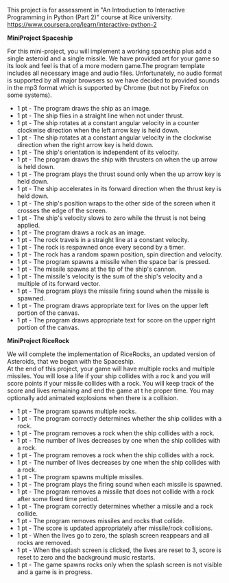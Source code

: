 This project is for assessment in "An Introduction to Interactive Programming in Python (Part 2)" course at Rice university.  
https://www.coursera.org/learn/interactive-python-2  

**MiniProject Spaceship**  

For this mini-project, you will implement a working spaceship plus add a single asteroid and a single missile. We have provided art for your
 game so its look and feel is that of a more modern game.The program template includes all
necessary image and audio files. Unfortunately, no audio format is supported by all major browsers so we have decided to provided sounds in
the mp3 format which is supported by Chrome (but not by Firefox on some systems).  

- 1 pt - The program draws the ship as an image.
- 1 pt - The ship flies in a straight line when not under thrust.
- 1 pt - The ship rotates at a constant angular velocity in a counter clockwise direction when the left arrow key is held down.
- 1 pt - The ship rotates at a constant angular velocity in the clockwise direction when the right arrow key is held down.
- 1 pt - The ship's orientation is independent of its velocity.
- 1 pt - The program draws the ship with thrusters on when the up arrow is held down.
- 1 pt - The program plays the thrust sound only when the up arrow key is held down.
- 1 pt - The ship accelerates in its forward direction when the thrust key is held down.
- 1 pt - The ship's position wraps to the other side of the screen when it crosses the edge of the screen.
- 1 pt - The ship's velocity slows to zero while the thrust is not being applied.
- 1 pt - The program draws a rock as an image.
- 1 pt - The rock travels in a straight line at a constant velocity.
- 1 pt - The rock is respawned once every second by a timer.
- 1 pt - The rock has a random spawn position, spin direction and velocity.
- 1 pt - The program spawns a missile when the space bar is pressed.
- 1 pt - The missile spawns at the tip of the ship's cannon.
- 1 pt - The missile's velocity is the sum of the ship's velocity and a multiple of its forward vector.
- 1 pt - The program plays the missile firing sound when the missile is spawned.
- 1 pt - The program draws appropriate text for lives on the upper left portion of the canvas.
- 1 pt - The program draws appropriate text for score on the upper right portion of the canvas.


**MiniProject RiceRock**  

We will complete the implementation of RiceRocks, an updated version of Asteroids,  that we began with the Spaceship.  
At the end of this project, your game will have multiple rocks and multiple missiles.  You will lose a life if your ship collides with a roc
k and you will score points if your missile collides with a rock. You will keep track of the score and lives remaining and end the game at t
he proper time.  You may optionally add animated explosions when there is a collision.  

- 1 pt - The program spawns multiple rocks.
- 1 pt - The program correctly determines whether the ship collides with a rock.
- 1 pt - The program removes a rock when the ship collides with a rock.
- 1 pt - The number of lives decreases by one when the ship collides with a rock.
- 1 pt - The program removes a rock when the ship collides with a rock.
- 1 pt - The number of lives decreases by one when the ship collides with a rock.
- 1 pt - The program spawns multiple missiles.
- 1 pt - The program plays the firing sound when each missile is spawned.
- 1 pt - The program removes a missile that does not collide with a rock after some fixed time period.
- 1 pt - The program correctly determines whether a missile and a rock collide.
- 1 pt - The program removes missiles and rocks that collide.
- 1 pt - The score is updated appropriately after missile/rock collisions.
- 1 pt - When the lives go to zero, the splash screen reappears and all rocks are removed.
- 1 pt - When the splash screen is clicked, the lives are reset to 3, score is reset to zero and the background music restarts.
- 1 pt - The game spawns rocks only when the splash screen is not visible and a game is in progress.


